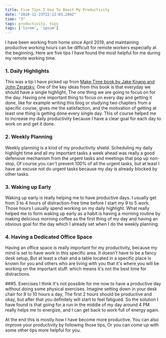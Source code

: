 ```yaml
---
title: Five Tips I Use To Boost My Productivity
date: "2020-12-23T22:12:03.284Z"
time: "3"
tags: productivity, tips
tags: ['lorem', 'ipsum']
---
```


I have been working from home since April 2019,
and maintaining productive working hours can be difficult for remote workers especially at the beginning.
Here are five tips I have found the most helpful for me during my remote working time.

### 1. Daily Highlights

This was a tip I have picked up from [Make Time book by Jake Knapp and John Zeratsky](https://www.goodreads.com/book/show/37880811-make-time),
One of the key ideas from this book is that everyday we should have a single highlight,
The one thing we are going to focus on for the day.
Having one important thing to focus on every day and getting it done,
like for example writing this blog or studying two chapters from a specific course,
gives me the satisfaction, and the motivation of getting at least one thing is getting done every single day. This of course helped me to increase my daily productivity because I have a clear goal for each day to work on and get it done.

### 2. Weekly Planning

Weekly planning is a kind of my productivity shield.
Scheduling my daily highlight time and all my important tasks a week ahead was really a good defensive mechanism from the urgent tasks and meetings that pop up non-stop,
Of course you can't prevent 100% of all the urgent tasks,
but at least I have an excuse not do urgent tasks because my day is already blocked by other tasks.

### 3. Waking up Early

Waking up early is really helping me to have productive days.
I usually get from 3 to 4 hours of distraction-free time before I start my 9 to 5 work.
Those hours I usually spend working on my daily highlight.
What really helped me to form waking up early as a habit is having a morning routine by making delicious morning coffee as the first thing of my day and having an obvious goal for the day which I already set when I do the weekly planning.

### 4. Having a Dedicated Office Space

Having an office space is really important for my productivity,
because my mind is set to have work in this specific area.
It doesn't have to be a fancy desk setup,
But at least a chair and a table located in a specific place is known for you and others who are living with you
that it's where you will be working on the important stuff.
which means it's not the best time for distractions.

###5. Exercises
I think it's not possible for me now to have a productive day without doing some physical exercises.
Imagine setting down in your desk chair for 8 to 10 hours a day,
The first 2 hours should be productive and okay, but after that you definitely will start to feel fatigued. So the solution I have found is that going for a run in the middle of my day around 4 PM really helps me to energize,
and I can get back to work full of energy again.

At the end this is mostly how I have become more productive. You can also improve your productivity by following those tips, Or you can come up with some other tips more helpful for you.
